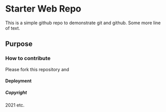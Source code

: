 # Starter Web Repo
This is a simple github repo to demonstrate git and github.
Some more line of text.

## Purpose

### How to contribute

Please fork this repository and 

#### Deployment

##### Copyright

2021 etc.
